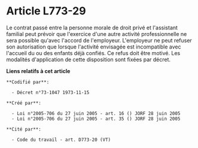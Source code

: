 # Article L773-29

Le contrat passé entre la personne morale de droit privé et l'assistant familial peut prévoir que l'exercice d'une autre
activité professionnelle ne sera possible qu'avec l'accord de l'employeur. L'employeur ne peut refuser son autorisation que
lorsque l'activité envisagée est incompatible avec l'accueil du ou des enfants déjà confiés. Ce refus doit être motivé. Les
modalités d'application de cette disposition sont fixées par décret.

**Liens relatifs à cet article**

	**Codifié par**:

	  - Décret n°73-1047 1973-11-15

	**Créé par**:

	  - Loi n°2005-706 du 27 juin 2005 - art. 16 () JORF 28 juin 2005
	  - Loi n°2005-706 du 27 juin 2005 - art. 35 () JORF 28 juin 2005

	**Cité par**:

	  - Code du travail - art. D773-20 (VT)
